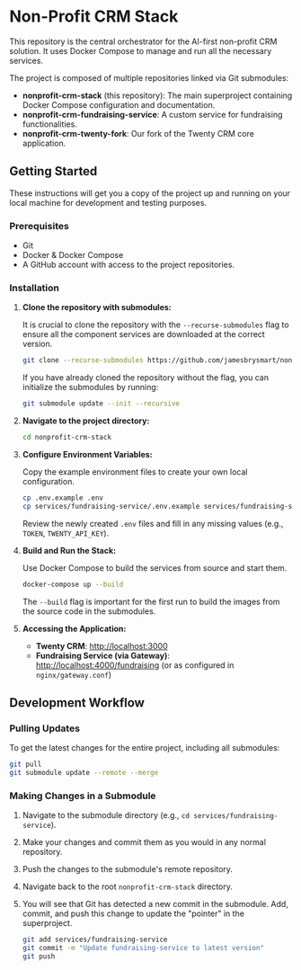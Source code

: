 # Non-Profit CRM Stack

This repository is the central orchestrator for the AI-first non-profit CRM solution. It uses Docker Compose to manage and run all the necessary services.

The project is composed of multiple repositories linked via Git submodules:
- **nonprofit-crm-stack** (this repository): The main superproject containing Docker Compose configuration and documentation.
- **nonprofit-crm-fundraising-service**: A custom service for fundraising functionalities.
- **nonprofit-crm-twenty-fork**: Our fork of the Twenty CRM core application.

## Getting Started

These instructions will get you a copy of the project up and running on your local machine for development and testing purposes.

### Prerequisites

- Git
- Docker & Docker Compose
- A GitHub account with access to the project repositories.

### Installation

1.  **Clone the repository with submodules:**

    It is crucial to clone the repository with the `--recurse-submodules` flag to ensure all the component services are downloaded at the correct version.

    ```bash
    git clone --recurse-submodules https://github.com/jamesbrysmart/nonprofit-crm-stack.git
    ```

    If you have already cloned the repository without the flag, you can initialize the submodules by running:
    ```bash
    git submodule update --init --recursive
    ```

2.  **Navigate to the project directory:**

    ```bash
    cd nonprofit-crm-stack
    ```

3.  **Configure Environment Variables:**

    Copy the example environment files to create your own local configuration.

    ```bash
    cp .env.example .env
    cp services/fundraising-service/.env.example services/fundraising-service/.env
    ```
    Review the newly created `.env` files and fill in any missing values (e.g., `TOKEN`, `TWENTY_API_KEY`).

4.  **Build and Run the Stack:**

    Use Docker Compose to build the services from source and start them.

    ```bash
    docker-compose up --build
    ```

    The `--build` flag is important for the first run to build the images from the source code in the submodules.

5.  **Accessing the Application:**

    *   **Twenty CRM**: [http://localhost:3000](http://localhost:3000)
    *   **Fundraising Service (via Gateway)**: [http://localhost:4000/fundraising](http://localhost:4000/fundraising) (or as configured in `nginx/gateway.conf`)

## Development Workflow

### Pulling Updates

To get the latest changes for the entire project, including all submodules:

```bash
git pull
git submodule update --remote --merge
```

### Making Changes in a Submodule

1.  Navigate to the submodule directory (e.g., `cd services/fundraising-service`).
2.  Make your changes and commit them as you would in any normal repository.
3.  Push the changes to the submodule's remote repository.
4.  Navigate back to the root `nonprofit-crm-stack` directory.
5.  You will see that Git has detected a new commit in the submodule. Add, commit, and push this change to update the "pointer" in the superproject.

    ```bash
    git add services/fundraising-service
    git commit -m "Update fundraising-service to latest version"
    git push
    ```